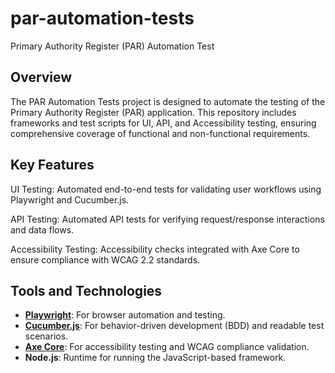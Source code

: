 # par-automation-tests
Primary Authority Register (PAR)  Automation Test 

## Overview

The PAR Automation Tests project is designed to automate the testing of the Primary Authority Register (PAR) application.
This repository includes frameworks and test scripts for UI, API, and Accessibility testing,
ensuring comprehensive coverage of functional and non-functional requirements.

## Key Features
UI Testing: Automated end-to-end tests for validating user workflows using Playwright and Cucumber.js.

API Testing: Automated API tests for verifying request/response interactions and data flows.

Accessibility Testing: Accessibility checks integrated with Axe Core to ensure compliance with WCAG 2.2 standards.

## Tools and Technologies
- [**Playwright**](https://playwright.dev): For browser automation and testing.
- [**Cucumber.js**](https://cucumber.io/docs/installation/javascript/): For behavior-driven development (BDD) and readable test scenarios.
- [**Axe Core**](https://www.deque.com/axe/): For accessibility testing and WCAG compliance validation.
- **Node.js**: Runtime for running the JavaScript-based framework.
